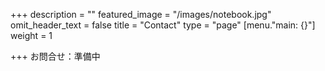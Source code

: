 +++
description = ""
featured_image = "/images/notebook.jpg"
omit_header_text = false
title = "Contact"
type = "page"
[menu."main: {}"]
weight = 1

+++
お問合せ：準備中